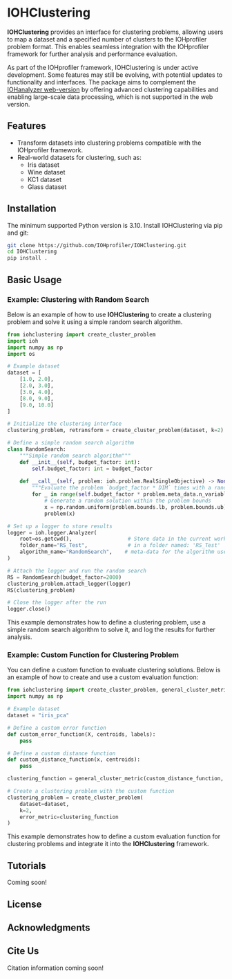 # IOHClustering

**IOHClustering** provides an interface for clustering problems, allowing users to map a dataset and a specified number of clusters to the IOHprofiler problem format. This enables seamless integration with the IOHprofiler framework for further analysis and performance evaluation.

As part of the IOHprofiler framework, IOHClustering is under active development. Some features may still be evolving, with potential updates to functionality and interfaces. The package aims to complement the [IOHanalyzer web-version](https://iohanalyzer.liacs.nl/) by offering advanced clustering capabilities and enabling large-scale data processing, which is not supported in the web version.

## Features

- Transform datasets into clustering problems compatible with the IOHprofiler framework.
- Real-world datasets for clustering, such as:
    - Iris dataset
    - Wine dataset
    - KC1 dataset
    - Glass dataset

## Installation

The minimum supported Python version is 3.10. Install IOHClustering via pip and git:

```bash
git clone https://github.com/IOHprofiler/IOHClustering.git
cd IOHClustering
pip install .
```

## Basic Usage

### Example: Clustering with Random Search

Below is an example of how to use **IOHClustering** to create a clustering problem and solve it using a simple random search algorithm.

```python
from iohclustering import create_cluster_problem
import ioh
import numpy as np
import os

# Example dataset
dataset = [
    [1.0, 2.0],
    [2.0, 3.0],
    [3.0, 4.0],
    [8.0, 9.0],
    [9.0, 10.0]
]

# Initialize the clustering interface
clustering_problem, retransform = create_cluster_problem(dataset, k=2)

# Define a simple random search algorithm
class RandomSearch:
    """Simple random search algorithm"""
    def __init__(self, budget_factor: int):
        self.budget_factor: int = budget_factor
        
    def __call__(self, problem: ioh.problem.RealSingleObjective) -> None:
        """Evaluate the problem `budget_factor * DIM` times with a randomly generated solution"""
        for _ in range(self.budget_factor * problem.meta_data.n_variables):
            # Generate a random solution within the problem bounds
            x = np.random.uniform(problem.bounds.lb, problem.bounds.ub)            
            problem(x) 

# Set up a logger to store results
logger = ioh.logger.Analyzer(
    root=os.getcwd(),                  # Store data in the current working directory
    folder_name="RS_Test",             # in a folder named: 'RS_Test'
    algorithm_name="RandomSearch",    # meta-data for the algorithm used to generate these results
)

# Attach the logger and run the random search
RS = RandomSearch(budget_factor=2000)      
clustering_problem.attach_logger(logger)      
RS(clustering_problem)

# Close the logger after the run
logger.close()
```

This example demonstrates how to define a clustering problem, use a simple random search algorithm to solve it, and log the results for further analysis.

### Example: Custom Function for Clustering Problem

You can define a custom function to evaluate clustering solutions. Below is an example of how to create and use a custom evaluation function:

```python
from iohclustering import create_cluster_problem, general_cluster_metric
import numpy as np

# Example dataset
dataset = "iris_pca"

# Define a custom error function
def custom_error_function(X, centroids, labels):
    pass

# Define a custom distance function
def custom_distance_function(x, centroids):
    pass

clustering_function = general_cluster_metric(custom_distance_function, custom_error_function)

# Create a clustering problem with the custom function
clustering_problem = create_cluster_problem(
    dataset=dataset,
    k=2,
    error_metric=clustering_function
)
```

This example demonstrates how to define a custom evaluation function for clustering problems and integrate it into the **IOHClustering** framework.

## Tutorials

Coming soon!

## License



## Acknowledgments



## Cite Us

Citation information coming soon!
